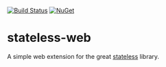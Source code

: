[![Build Status](https://vip32.visualstudio.com/Stateless.Web/_apis/build/status/vip32.Stateless.Web?branchName=master)](https://vip32.visualstudio.com/Stateless.Web/_build/latest?definitionId=6&branchName=master)
[![NuGet](https://img.shields.io/nuget/v/Stateless.Web.svg)](https://www.nuget.org/packages/Stateless.Web/)

# stateless-web
A simple web extension for the great [stateless](https://github.com/dotnet-state-machine/stateless) library.
